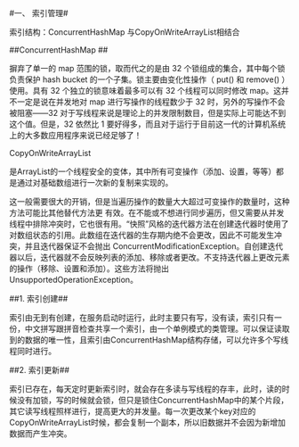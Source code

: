 #一、 索引管理#

索引结构：ConcurrentHashMap 与CopyOnWriteArrayList相结合

 

##ConcurrentHashMap ##

摒弃了单一的 map 范围的锁，取而代之的是由 32 个锁组成的集合，其中每个锁负责保护 hash bucket 的一个子集。锁主要由变化性操作（ put() 和 remove() ）使用。具有 32 个独立的锁意味着最多可以有 32 个线程可以同时修改 map。这并不一定是说在并发地对 map 进行写操作的线程数少于 32 时，另外的写操作不会被阻塞――32 对于写线程来说是理论上的并发限制数目，但是实际上可能达不到这个值。但是，32 依然比 1 要好得多，而且对于运行于目前这一代的计算机系统上的大多数应用程序来说已经足够了！

CopyOnWriteArrayList

 是ArrayList的一个线程安全的变体，其中所有可变操作（添加、设置，等等）都是通过对基础数组进行一次新的复制来实现的。 

这一般需要很大的开销，但是当遍历操作的数量大大超过可变操作的数量时，这种方法可能比其他替代方法更 有效。在不能或不想进行同步遍历，但又需要从并发线程中排除冲突时，它也很有用。“快照”风格的迭代器方法在创建迭代器时使用了对数组状态的引用。此数组在迭代器的生存期内绝不会更改，因此不可能发生冲突，并且迭代器保证不会抛出 ConcurrentModificationException。自创建迭代器以后，迭代器就不会反映列表的添加、移除或者更改。不支持迭代器上更改元素的操作（移除、设置和添加）。这些方法将抛出 UnsupportedOperationException。 

 

##1. 索引创建##

索引由无到有创建，在服务启动时运行，此时主要只有写，没有读，索引只有一份，中文拼写跟拼音检查共享一个索引，由一个单例模式的类管理。可以保证读取到的数据的唯一性，且索引由ConcurrentHashMap结构存储，可以允许多个写线程同时进行。

 

##2. 索引更新##

索引已存在，每天定时更新索引时，就会存在多读与写线程的存丰，此时，读的时候没有加锁，写的时候就会锁，但只是锁住ConcurrentHashMap中的某个片段，其它读写线程照样进行，提高更大的并发量。每一次更改某个key对应的CopyOnWriteArrayList时候，都会复制一个副本，所以旧数据并不会因为新增加数据而产生冲突。
